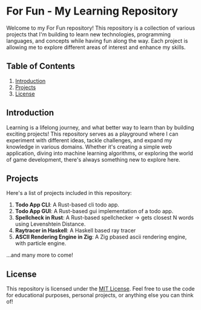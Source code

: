 # For Fun - My Learning Repository

Welcome to my For Fun repository! This repository is a collection of various projects that I'm building to learn new technologies, programming languages, and concepts while having fun along the way. Each project is allowing me to explore different areas of interest and enhance my skills.

## Table of Contents

1. [Introduction](#introduction)
2. [Projects](#projects)
5. [License](#license)

## Introduction

Learning is a lifelong journey, and what better way to learn than by building exciting projects! This repository serves as a playground where I can experiment with different ideas, tackle challenges, and expand my knowledge in various domains. Whether it's creating a simple web application, diving into machine learning algorithms, or exploring the world of game development, there's always something new to explore here.

## Projects

Here's a list of projects included in this repository:

1. **Todo App CLI**: A Rust-based cli todo app.
2. **Todo App GUI**: A Rust-based gui implementation of a todo app.
3. **Spellcheck in Rust**: A Rust-based spellchecker -> gets closest N words using Levenshtein Distance.
4. **Raytracer in Haskell**: A Haskell based ray tracer
5. **ASCII Rendering Engine in Zig**: A Zig pbased ascii rendering engine, with particle engine.

...and many more to come!

## License

This repository is licensed under the [MIT License](LICENSE). Feel free to use the code for educational purposes, personal projects, or anything else you can think of!
